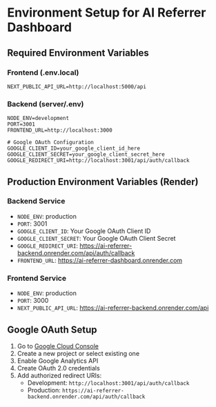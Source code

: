 # Environment Setup for AI Referrer Dashboard

## Required Environment Variables

### Frontend (.env.local)
```
NEXT_PUBLIC_API_URL=http://localhost:5000/api
```

### Backend (server/.env)
```
NODE_ENV=development
PORT=3001
FRONTEND_URL=http://localhost:3000

# Google OAuth Configuration
GOOGLE_CLIENT_ID=your_google_client_id_here
GOOGLE_CLIENT_SECRET=your_google_client_secret_here
GOOGLE_REDIRECT_URI=http://localhost:3001/api/auth/callback
```

## Production Environment Variables (Render)

### Backend Service
- `NODE_ENV`: production
- `PORT`: 3001
- `GOOGLE_CLIENT_ID`: Your Google OAuth Client ID
- `GOOGLE_CLIENT_SECRET`: Your Google OAuth Client Secret
- `GOOGLE_REDIRECT_URI`: https://ai-referrer-backend.onrender.com/api/auth/callback
- `FRONTEND_URL`: https://ai-referrer-dashboard.onrender.com

### Frontend Service
- `NODE_ENV`: production
- `PORT`: 3000
- `NEXT_PUBLIC_API_URL`: https://ai-referrer-backend.onrender.com/api

## Google OAuth Setup

1. Go to [Google Cloud Console](https://console.cloud.google.com/)
2. Create a new project or select existing one
3. Enable Google Analytics API
4. Create OAuth 2.0 credentials
5. Add authorized redirect URIs:
   - Development: `http://localhost:3001/api/auth/callback`
   - Production: `https://ai-referrer-backend.onrender.com/api/auth/callback` 